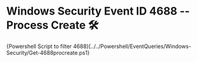 # Windows Security Event ID 4688 -- Process Create 🛠

{Powershell Script to filter 4688}[../../Powershell/EventQueries/Windows-Security/Get-4688procreate.ps1}
